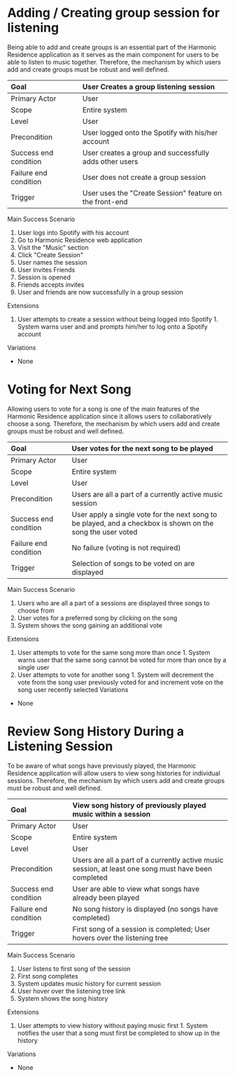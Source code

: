 # Adding / Creating group session for listening #

Being able to add and create groups is an essential part of the Harmonic Residence application as it serves as the main component for users to be able to listen to music together.  Therefore, the mechanism by which users add and create groups must be robust and well defined.

| Goal | User Creates a group listening session |
|:-----|:---------------------------------------|
| Primary Actor | User |
| Scope | Entire system |
| Level | User |
| Precondition | User logged onto the Spotify with his/her account |
| Success end condition | User creates a group and successfully adds other users |
| Failure end condition | User does not create a group session |
| Trigger | User uses the "Create Session" feature on the front-end |

Main Success Scenario
  1. User logs into Spotify with his account
  1. Go to Harmonic Residence web application
  1. Visit the "Music" section
  1. Click "Create Session"
  1. User names the session
  1. User invites Friends
  1. Session is opened
  1. Friends accepts invites
  1. User and friends are now successfully in a group session

Extensions
  1. User attempts to create a session without being logged into Spotify
    1. System warns user and and prompts him/her to log onto a Spotify account

Variations
  * None

# Voting for Next Song #

Allowing users to vote for a song is one of the main features of the Harmonic Residence application since it allows users to collaboratively choose a song.  Therefore, the mechanism by which users add and create groups must be robust and well defined.

| Goal | User votes for the next song to be played |
|:-----|:------------------------------------------|
| Primary Actor | User |
| Scope | Entire system |
| Level | User |
| Precondition | Users are all a part of a currently active music session |
| Success end condition | User apply a single vote for the next song to be played, and a checkbox is shown on the song the user voted |
| Failure end condition | No failure (voting is not required) |
| Trigger | Selection of songs to be voted on are displayed |

Main Success Scenario
  1. Users who are all a part of a sessions are displayed three songs to choose from
  1. User votes for a preferred song by clicking on the song
  1. System shows the song gaining an additional vote

Extensions
  1. User attempts to vote for the same song more than once
    1. System warns user that the same song cannot be voted for more than once by a single user
  1. User attempts to vote for another song
    1. System will decrement the vote from the song user previously voted for and increment vote on the song user recently selected
Variations
  * None

# Review Song History During a Listening Session #

To be aware of what songs have previously played, the Harmonic Residence application will allow users to view song histories for individual sessions.  Therefore, the mechanism by which users add and create groups must be robust and well defined.

| Goal | View song history of previously played music within a session |
|:-----|:--------------------------------------------------------------|
| Primary Actor | User |
| Scope | Entire system |
| Level | User |
| Precondition | Users are all a part of a currently active music session, at least one song must have been completed |
| Success end condition | User are able to view what songs have already been played |
| Failure end condition | No song history is displayed (no songs have completed) |
| Trigger | First song of a session is completed; User hovers over the listening tree |

Main Success Scenario
  1. User listens to first song of the session
  1. First song completes
  1. System updates music history for current session
  1. User hover over the listening tree link
  1. System shows the song history

Extensions
  1. User attempts to view history without paying music first
    1. System notifies the user that a song must first be completed to show up in the history

Variations
  * None